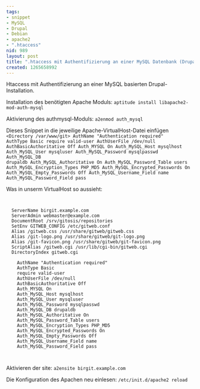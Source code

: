 ```yaml
---
tags:
- snippet
- MySQL
- Drupal
- Debian
- apache2
- ".htaccess"
nid: 989
layout: post
title: ".htaccess mit Authentifizierung an einer MySQL Datenbank (Drupal)"
created: 1265658992
---
```

Htaccess mit Authentifizierung an einer MySQL basierten Drupal-Installation.

Installation des benötigten Apache Moduls: `aptitude install libapache2-mod-auth-mysql`

Aktivierung des authmysql-Moduls: `a2enmod auth_mysql`
<!--break-->
Dieses Snippet in die jeweilige Apache-VirtualHost-Datei einfügen
<code>
<Directory /var/www/git>
  AuthName "Authentication required"
  AuthType Basic
  require valid-user
  AuthUserFile /dev/null
  AuthBasicAuthoritative Off
  Auth_MYSQL On
  Auth_MySQL_Host mysqlhost
  Auth_MySQL_User mysqluser
  Auth_MySQL_Password mysqlpasswd
  Auth_MySQL_DB drupaldb
  Auth_MySQL_Authoritative On
  Auth_MySQL_Password_Table users
  Auth_MySQL_Encryption_Types PHP_MD5
  Auth_MySQL_Encrypted_Passwords On
  Auth_MySQL_Empty_Passwords Off
  Auth_MySQL_Username_Field name
  Auth_MySQL_Password_Field pass
</Directory>
</code>

Was in unserm VirtualHost so aussieht:

<code>
<VirtualHost *>
  ServerName birgit.example.com
  ServerAdmin webmaster@example.com
  DocumentRoot /srv/gitosis/repositories
  SetEnv GITWEB_CONFIG /etc/gitweb.conf
  Alias /gitweb.css /usr/share/gitweb/gitweb.css
  Alias /git-logo.png /usr/share/gitweb/git-logo.png
  Alias /git-favicon.png /usr/share/gitweb/git-favicon.png
  ScriptAlias /gitweb.cgi /usr/lib/cgi-bin/gitweb.cgi
  DirectoryIndex gitweb.cgi
  <Directory /var/www/git>
    AuthName "Authentication required"
    AuthType Basic
    require valid-user
    AuthUserFile /dev/null
    AuthBasicAuthoritative Off
    Auth_MYSQL On
    Auth_MySQL_Host mysqlhost
    Auth_MySQL_User mysqluser
    Auth_MySQL_Password mysqlpasswd
    Auth_MySQL_DB drupaldb
    Auth_MySQL_Authoritative On
    Auth_MySQL_Password_Table users
    Auth_MySQL_Encryption_Types PHP_MD5
    Auth_MySQL_Encrypted_Passwords On
    Auth_MySQL_Empty_Passwords Off
    Auth_MySQL_Username_Field name
    Auth_MySQL_Password_Field pass
  </Directory>
</VirtualHost>
</code>

Aktivieren der site: `a2ensite birgit.example.com` 

Die Konfiguration des Apachen neu einlesen: `/etc/init.d/apache2 reload`
